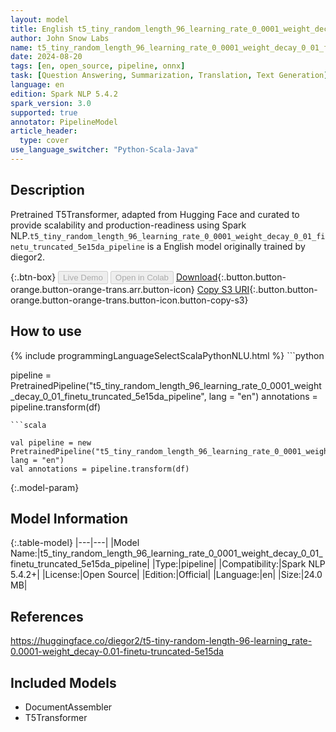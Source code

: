 ```yaml
---
layout: model
title: English t5_tiny_random_length_96_learning_rate_0_0001_weight_decay_0_01_finetu_truncated_5e15da_pipeline pipeline T5Transformer from diegor2
author: John Snow Labs
name: t5_tiny_random_length_96_learning_rate_0_0001_weight_decay_0_01_finetu_truncated_5e15da_pipeline
date: 2024-08-20
tags: [en, open_source, pipeline, onnx]
task: [Question Answering, Summarization, Translation, Text Generation]
language: en
edition: Spark NLP 5.4.2
spark_version: 3.0
supported: true
annotator: PipelineModel
article_header:
  type: cover
use_language_switcher: "Python-Scala-Java"
---
```


## Description

Pretrained T5Transformer, adapted from Hugging Face and curated to provide scalability and production-readiness using Spark NLP.`t5_tiny_random_length_96_learning_rate_0_0001_weight_decay_0_01_finetu_truncated_5e15da_pipeline` is a English model originally trained by diegor2.

{:.btn-box}
<button class="button button-orange" disabled>Live Demo</button>
<button class="button button-orange" disabled>Open in Colab</button>
[Download](https://s3.amazonaws.com/auxdata.johnsnowlabs.com/public/models/t5_tiny_random_length_96_learning_rate_0_0001_weight_decay_0_01_finetu_truncated_5e15da_pipeline_en_5.4.2_3.0_1724131717016.zip){:.button.button-orange.button-orange-trans.arr.button-icon}
[Copy S3 URI](s3://auxdata.johnsnowlabs.com/public/models/t5_tiny_random_length_96_learning_rate_0_0001_weight_decay_0_01_finetu_truncated_5e15da_pipeline_en_5.4.2_3.0_1724131717016.zip){:.button.button-orange.button-orange-trans.button-icon.button-copy-s3}

## How to use



<div class="tabs-box" markdown="1">
{% include programmingLanguageSelectScalaPythonNLU.html %}
```python

pipeline = PretrainedPipeline("t5_tiny_random_length_96_learning_rate_0_0001_weight_decay_0_01_finetu_truncated_5e15da_pipeline", lang = "en")
annotations =  pipeline.transform(df)   

```
```scala

val pipeline = new PretrainedPipeline("t5_tiny_random_length_96_learning_rate_0_0001_weight_decay_0_01_finetu_truncated_5e15da_pipeline", lang = "en")
val annotations = pipeline.transform(df)

```
</div>

{:.model-param}
## Model Information

{:.table-model}
|---|---|
|Model Name:|t5_tiny_random_length_96_learning_rate_0_0001_weight_decay_0_01_finetu_truncated_5e15da_pipeline|
|Type:|pipeline|
|Compatibility:|Spark NLP 5.4.2+|
|License:|Open Source|
|Edition:|Official|
|Language:|en|
|Size:|24.0 MB|

## References

https://huggingface.co/diegor2/t5-tiny-random-length-96-learning_rate-0.0001-weight_decay-0.01-finetu-truncated-5e15da

## Included Models

- DocumentAssembler
- T5Transformer